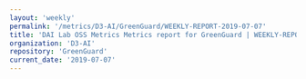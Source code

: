 ```yaml
---
layout: 'weekly'
permalink: '/metrics/D3-AI/GreenGuard/WEEKLY-REPORT-2019-07-07'
title: 'DAI Lab OSS Metrics Metrics report for GreenGuard | WEEKLY-REPORT-2019-07-07'
organization: 'D3-AI'
repository: 'GreenGuard'
current_date: '2019-07-07'
---
```

